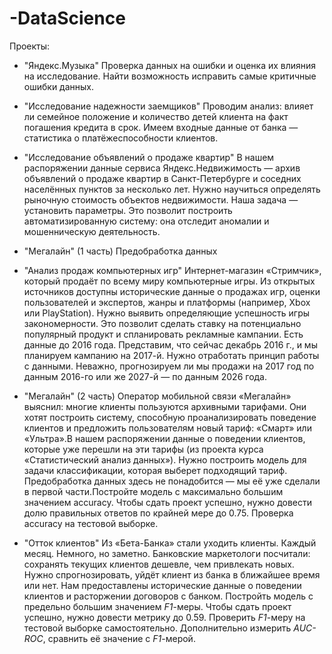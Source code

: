 # -DataScience
Проекты:

- "Яндекс.Музыка"
Проверка данных на ошибки и оценка их влияния на исследование. Найти возможность исправить самые критичные ошибки данных.

- "Исследование надежности заемщиков"
Проводим анализ: влияет ли семейное положение и количество детей клиента на факт погашения кредита в срок. Имеем входные данные от банка — статистика о платёжеспособности клиентов.

- "Исследование объявлений о продаже квартир"
В нашем распоряжении данные сервиса Яндекс.Недвижимость — архив объявлений о продаже квартир в Санкт-Петербурге и соседних населённых пунктов за несколько лет. Нужно научиться определять рыночную стоимость объектов недвижимости. Наша задача — установить параметры. Это позволит построить автоматизированную систему: она отследит аномалии и мошенническую деятельность.

- "Мегалайн" (1 часть)
Предобработка данных

- "Анализ продаж компьютерных игр"
Интернет-магазин «Стримчик», который продаёт по всему миру компьютерные игры. Из открытых источников доступны исторические данные о продажах игр, оценки пользователей и экспертов, жанры и платформы (например, Xbox или PlayStation). Нужно выявить определяющие успешность игры закономерности. Это позволит сделать ставку на потенциально популярный продукт и спланировать рекламные кампании. Есть данные до 2016 года. Представим, что сейчас декабрь 2016 г., и мы планируем кампанию на 2017-й. Нужно отработать принцип работы с данными. Неважно, прогнозируем ли мы продажи на 2017 год по данным 2016-го или же 2027-й — по данным 2026 года.

- "Мегалайн" (2 часть)
Оператор мобильной связи «Мегалайн» выяснил: многие клиенты пользуются архивными тарифами. Они хотят построить систему, способную проанализировать поведение клиентов и предложить пользователям новый тариф: «Смарт» или «Ультра».В нашем распоряжении данные о поведении клиентов, которые уже перешли на эти тарифы (из проекта курса «Статистический анализ данных»). Нужно построить модель для задачи классификации, которая выберет подходящий тариф. Предобработка данных здесь не понадобится — мы её уже сделали в первой части.Постройте модель с максимально большим значением accuracy. Чтобы сдать проект успешно, нужно довести долю правильных ответов по крайней мере до 0.75. Проверка accuracy на тестовой выборке.

- "Отток клиентов"
Из «Бета-Банка» стали уходить клиенты. Каждый месяц. Немного, но заметно. Банковские маркетологи посчитали: сохранять текущих клиентов дешевле, чем привлекать новых.
Нужно спрогнозировать, уйдёт клиент из банка в ближайшее время или нет. Нам предоставлены исторические данные о поведении клиентов и расторжении договоров с банком. 
Постройть модель с предельно большим значением *F1*-меры. Чтобы сдать проект успешно, нужно довести метрику до 0.59. Проверить *F1*-меру на тестовой выборке самостоятельно.
Дополнительно измерить *AUC-ROC*, сравнить её значение с *F1*-мерой.
